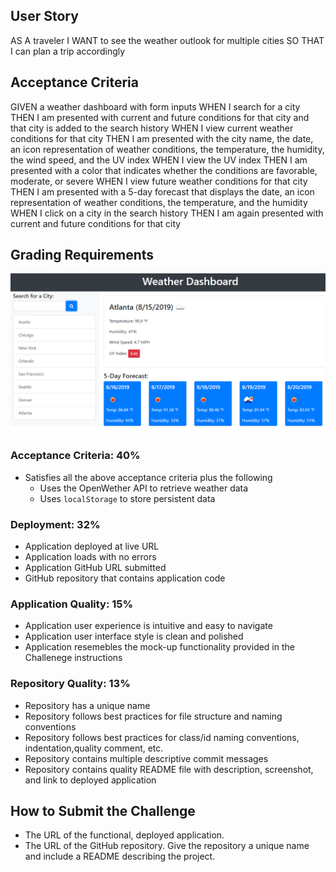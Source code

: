 ## User Story

AS A traveler
I WANT to see the weather outlook for multiple cities
SO THAT I can plan a trip accordingly

## Acceptance Criteria

GIVEN a weather dashboard with form inputs
WHEN I search for a city
THEN I am presented with current and future conditions for that city and that city is added to the search history
WHEN I view current weather conditions for that city
THEN I am presented with the city name, the date, an icon representation of weather conditions, the temperature, the humidity, the wind speed, and the UV index
WHEN I view the UV index
THEN I am presented with a color that indicates whether the conditions are favorable, moderate, or severe
WHEN I view future weather conditions for that city
THEN I am presented with a 5-day forecast that displays the date, an icon representation of weather conditions, the temperature, and the humidity
WHEN I click on a city in the search history
THEN I am again presented with current and future conditions for that city

## Grading Requirements

![Weather Mock Up](../assets/images/weather-mock-up.png)


### Acceptance Criteria: 40%

* Satisfies all the above acceptance criteria plus the following
    * Uses the OpenWether API to retrieve weather data
    * Uses `localStorage` to store persistent data

### Deployment: 32%

* Application deployed at live URL
* Application loads with no errors
* Application GitHub URL submitted
* GitHub repository that contains application code

### Application Quality: 15%

* Application user experience is intuitive and easy to navigate
* Application user interface style is clean and polished
* Application resemebles the mock-up functionality provided in the Challenege instructions

### Repository Quality: 13%

* Repository has a unique name
* Repository follows best practices for file structure and naming conventions
* Repository follows best practices for class/id naming conventions, indentation,quality comment, etc.
* Repository contains multiple descriptive commit messages
* Repository contains quality README file with description, screenshot, and link to deployed application


## How to Submit the Challenge

* The URL of the functional, deployed application.
* The URL of the GitHub repository. Give the repository a unique name and include a README describing the project.
